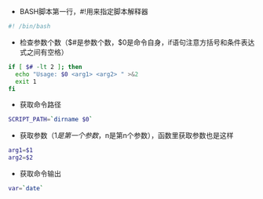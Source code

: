 - BASH脚本第一行，#!用来指定脚本解释器
```bash
#! /bin/bash
``` 
- 检查参数个数（$#是参数个数，$0是命令自身，if语句注意方括号和条件表达式之间有空格）
```bash
if [ $# -lt 2 ]; then
  echo "Usage: $0 <arg1> <arg2> " >&2
  exit 1
fi
```
- 获取命令路径
```bash
SCRIPT_PATH=`dirname $0`
```
- 获取参数（$1是第一个参数，$n是第n个参数），函数里获取参数也是这样
```bash
arg1=$1
arg2=$2
```
- 获取命令输出
```bash
var=`date`
```